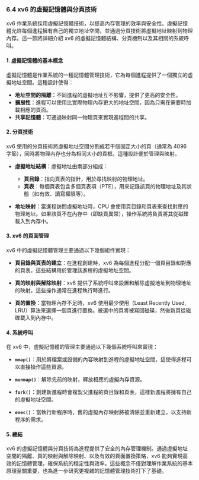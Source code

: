 ### 6.4 xv6 的虛擬記憶體與分頁技術

xv6 作業系統採用虛擬記憶體技術，以提高內存管理的效率與安全性。虛擬記憶體允許每個進程擁有自己的獨立地址空間，並通過分頁技術將虛擬地址映射到物理內存。這一節將詳細介紹 xv6 的虛擬記憶體結構、分頁機制以及其相關的系統呼叫。

#### 1. 虛擬記憶體的基本概念

虛擬記憶體是作業系統的一種記憶體管理技術，它為每個進程提供了一個獨立的虛擬地址空間。這種設計使得：

- **地址空間的隔離**：不同進程的虛擬地址互不影響，提供了更高的安全性。
- **擴展性**：進程可以使用比實際物理內存更大的地址空間，因為只需在需要時加載相應的頁面。
- **共享記憶體**：可通過映射同一物理頁來實現進程間的共享。

#### 2. 分頁技術

xv6 使用的分頁技術將虛擬地址空間分割成若干個固定大小的頁（通常為 4096 字節），同時將物理內存也分為相同大小的頁框。這種設計便於管理與映射。

- **虛擬地址結構**：虛擬地址由兩部分組成：
  - **頁目錄**：指向頁表的指針，用於尋找映射的物理地址。
  - **頁表**：每個頁表包含多個頁表項（PTE），用來記錄該頁的物理地址及其狀態（如有效、讀寫權限等）。

- **地址映射**：當進程訪問虛擬地址時，CPU 會使用頁目錄和頁表來查找對應的物理地址。如果該頁不在內存中（即缺頁異常），操作系統將負責將其從磁碟載入到內存中。

#### 3. xv6 的頁面管理

xv6 中的虛擬記憶體管理主要通過以下幾個組件實現：

- **頁目錄與頁表的建立**：在進程創建時，xv6 為每個進程分配一個頁目錄和對應的頁表，這些結構用於管理該進程的虛擬地址空間。

- **頁的映射與解除映射**：xv6 提供了系統呼叫來設置和解除虛擬地址到物理地址的映射，這些操作通常在進程執行時進行。

- **頁的置換**：當物理內存不足時，xv6 使用最少使用（Least Recently Used, LRU）算法來選擇一個頁進行置換。被選中的頁將被寫回磁碟，然後新頁從磁碟載入到內存中。

#### 4. 系統呼叫

在 xv6 中，虛擬記憶體的管理主要通過以下幾個系統呼叫來實現：

- **`mmap()`**：用於將檔案或設備的內容映射到進程的虛擬地址空間，這使得進程可以直接操作這些資源。

- **`munmap()`**：解除先前的映射，釋放相應的虛擬內存資源。

- **`fork()`**：創建新進程時會複製父進程的頁目錄和頁表，這樣新進程將擁有自己的虛擬地址空間。

- **`exec()`**：當執行新程序時，舊的虛擬內存映射將被清除並重新建立，以支持新程序的需求。

#### 5. 總結

xv6 的虛擬記憶體與分頁技術為進程提供了安全的內存管理機制。通過虛擬地址空間的隔離、頁的映射與解除映射、以及有效的頁面置換策略，xv6 能夠實現高效的記憶體管理，確保系統的穩定性與效率。這些概念不僅對理解作業系統的基本原理至關重要，也為進一步研究更複雜的記憶體管理技術打下了基礎。